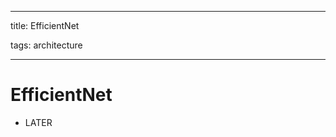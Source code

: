 
---

title: EfficientNet

tags: architecture 

---

# EfficientNet
- LATER
























